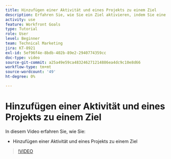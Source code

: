 ```yaml
---
title: Hinzufügen einer Aktivität und eines Projekts zu einem Ziel
description: Erfahren Sie, wie Sie ein Ziel aktivieren, indem Sie eine Aktivität oder ein Projekt hinzufügen in [!DNL Workfront Goals].
activity: use
feature: Workfront Goals
type: Tutorial
role: User
level: Beginner
team: Technical Marketing
jira: KT-8921
exl-id: 5ef96f4e-8bdb-402b-89e2-2940774359cc
doc-type: video
source-git-commit: a25a49e59ca483246271214886ea4dc9c10e8d66
workflow-type: tm+mt
source-wordcount: '49'
ht-degree: 0%

---
```


# Hinzufügen einer Aktivität und eines Projekts zu einem Ziel

In diesem Video erfahren Sie, wie Sie:

* Hinzufügen einer Aktivität und eines Projekts zu einem Ziel

>[!VIDEO](https://video.tv.adobe.com/v/335193/?quality=12&learn=on)
